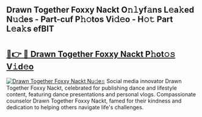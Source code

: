 ## Drawn Together Foxxy Nackt O𝚗𝚕yf𝚊ns L𝚎a𝚔ed N𝚞𝚍es - Part-cuf P𝚑𝚘tos Vi𝚍𝚎o - H𝚘𝚝 Part L𝚎a𝚔s efBIT

# <h2><a href="http://kfb2xf.oniu.top/?m=Drawn+Together+Foxxy+Nackt">🔗👉 🔴 Drawn Together Foxxy Nackt P𝚑ot𝚘𝚜 V𝚒d𝚎o</a></h2>

[![Drawn Together Foxxy Nackt Nu𝚍e𝚜](https://i.imgur.com/0qMVB7G.gif)](http://kfb2xf.oniu.top/?m=Drawn+Together+Foxxy+Nackt)
Social media innovator Drawn Together Foxxy Nackt, celebrated for publishing dance and lifestyle content, featuring dance presentations and personal vlogs. Compassionate counselor Drawn Together Foxxy Nackt, famed for their kindness and dedication to helping others navigate life's challenges.  
